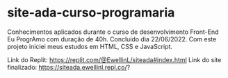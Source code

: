 # site-ada-curso-programaria
Conhecimentos aplicados durante o curso de desenvolvimento Front-End Eu ProgrAmo com duração de 40h. Concluído dia 22/06/2022.
Com este projeto iniciei meus estudos em HTML, CSS e JavaScript.

Link do Replit: https://replit.com/@EwellinL/siteada#index.html
Link do site finalizado: https://siteada.ewellinl.repl.co/?

